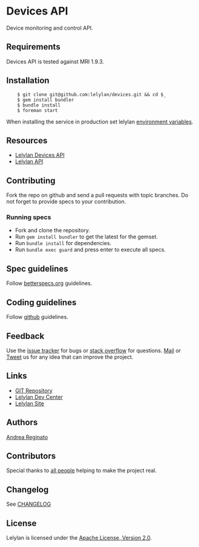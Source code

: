 # Devices API

Device monitoring and control API.


## Requirements

Devices API is tested against MRI 1.9.3.


## Installation 

        $ git clone git@github.com:lelylan/devices.git && cd $_
        $ gem install bundler
        $ bundle install 
        $ foreman start

When installing the service in production set lelylan [environment variables](https://github.com/lelylan/lelylan/blob/master/README.md#production).


## Resources

* [Lelylan Devices API](http://dev.lelylan.com/developers#devices-api)
* [Lelylan API](http://dev.lelylan.com)


## Contributing

Fork the repo on github and send a pull requests with topic branches. Do not forget to
provide specs to your contribution.


### Running specs

* Fork and clone the repository.
* Run `gem install bundler` to get the latest for the gemset.
* Run `bundle install` for dependencies.
* Run `bundle exec guard` and press enter to execute all specs.


## Spec guidelines

Follow [betterspecs.org](http://betterspecs.org) guidelines.


## Coding guidelines

Follow [github](https://github.com/styleguide/) guidelines.


## Feedback

Use the [issue tracker](http://github.com/lelylan/devices/issues) for bugs or [stack overflow](http://stackoverflow.com/questions/tagged/lelylan) for questions.
[Mail](mailto:dev@lelylan.com) or [Tweet](http://twitter.com/lelylan) us for any idea that can improve the project.


## Links

* [GIT Repository](http://github.com/lelylan/devices)
* [Lelylan Dev Center](http://dev.lelylan.com)
* [Lelylan Site](http://lelylan.com)


## Authors

[Andrea Reginato](https://www.linkedin.com/in/andreareginato)


## Contributors

Special thanks to [all people](https://github.com/lelylan/devices/graphs/contributors) helping to make the project real.


## Changelog

See [CHANGELOG](https://github.com/lelylan/devices/blob/master/CHANGELOG.md)


## License

Lelylan is licensed under the [Apache License, Version 2.0](http://www.apache.org/licenses/LICENSE-2.0).
